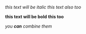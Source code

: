 *this text will be italic*
_this text also too_

**this text will be bold**
__this too__

_you **can** combine them_
